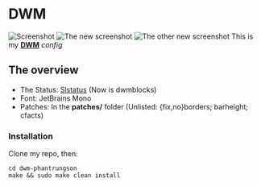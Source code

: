 # DWM
![Screenshot](https://gitlab.com/phantrungson17/dwm-phantrungson/-/raw/master/screenshot/ArcoLinux_2020-09-20_15-58-29.png)
![The new screenshot](https://gitlab.com/phantrungson17/dwm-phantrungson/-/raw/master/screenshot/ArcoLinux_2020-09-26_17-12-32.png)
![The other new screenshot](https://gitlab.com/phantrungson17/dwm-phantrungson/-/raw/master/screenshot/screen-2021.06.17-16.33.05.png)
This is my [**DWM**](https://dwm.suckless.org) *config*

## The overview
- The Status: [Slstatus](https://gitlab.com/phantrungson17/slstaus) (Now is dwmblocks)
- Font: JetBrains Mono
- Patches: In the **patches/** folder (Unlisted: {fix,no}borders; barheight; cfacts)
### Installation
Clone my repo, then:
```
cd dwm-phantrungson
make && sudo make clean install
```
